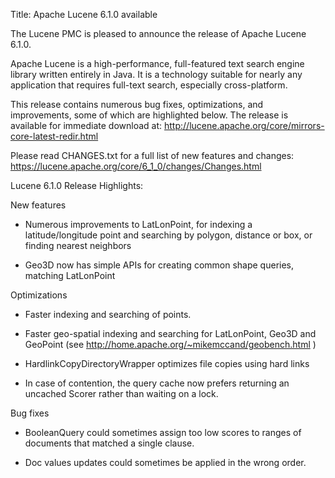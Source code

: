 Title: Apache Lucene 6.1.0 available

The Lucene PMC is pleased to announce the release of Apache Lucene 6.1.0.

Apache Lucene is a high-performance, full-featured text search engine
library written entirely in Java. It is a technology suitable for nearly
any application that requires full-text search, especially cross-platform.

This release contains numerous bug fixes, optimizations, and
improvements, some of which are highlighted below. The release
is available for immediate download at:
  http://lucene.apache.org/core/mirrors-core-latest-redir.html

Please read CHANGES.txt for a full list of new features and changes:
  https://lucene.apache.org/core/6_1_0/changes/Changes.html

Lucene 6.1.0 Release Highlights:

New features

  * Numerous improvements to LatLonPoint, for indexing a latitude/longitude point and searching by polygon, distance or box, or finding nearest neighbors

  * Geo3D now has simple APIs for creating common shape queries, matching LatLonPoint

Optimizations

  * Faster indexing and searching of points.

  * Faster geo-spatial indexing and searching for LatLonPoint, Geo3D and GeoPoint (see http://home.apache.org/~mikemccand/geobench.html )

  * HardlinkCopyDirectoryWrapper optimizes file copies using hard links

  * In case of contention, the query cache now prefers returning an uncached Scorer rather than waiting on a lock.

Bug fixes

  * BooleanQuery could sometimes assign too low scores to ranges of documents that matched a single clause.

  * Doc values updates could sometimes be applied in the wrong order.


